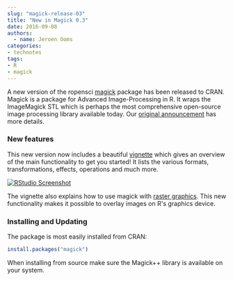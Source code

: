 ```yaml
---
slug: "magick-release-03"
title: "New in Magick 0.3"
date: 2016-09-08
authors:
  - name: Jeroen Ooms
categories:
- technotes
tags:
- R
- magick
---
```


A new version of the ropensci [magick](https://cran.r-project.org/package=magick) package has been released to CRAN. Magick is a package for Advanced Image-Processing in R. It wraps the ImageMagick STL which is perhaps the most comprehensive open-source image processing library available today. Our [original announcement](https://ropensci.org/blog/2016/08/23/z-magick-release) has more details.

### New features

This new version now includes a beautiful [vignette](https://cloud.r-project.org/web/packages/magick/vignettes/intro.html) which gives an overview of the main functionality to get you started! It lists the various formats, transformations, effects, operations and much more.

[![RStudio Screenshot](/assets/blog-images/magick-vignette.png)](https://cloud.r-project.org/web/packages/magick/vignettes/intro.html)

The vignette also explains how to use magick with [raster graphics](https://cloud.r-project.org/web/packages/magick/vignettes/intro.html#raster_graphics). This new functionality makes it possible to overlay images on R's graphics device.

### Installing and Updating

The package is most easily installed from CRAN:

```r
install.packages("magick")
```

When installing from source make sure the Magick++ library is available on your system.
